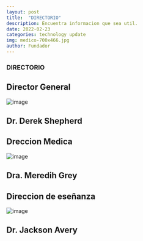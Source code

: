 ```yaml
---
layout: post
title:  "DIRECTORIO"
description: Encuentra informacion que sea util. 
date: 2022-02-23
categories: technology update
img: medico-700x466.jpg
author: Fundador
---
```

### DIRECTORIO 

## Director General 

![image](https://user-images.githubusercontent.com/99769850/162323835-c33f83fb-3166-4413-bd59-e5358b7f11c7.png)

## Dr. Derek Shepherd



## Dreccion Medica 

![image](https://user-images.githubusercontent.com/99769850/162324570-039ab0d8-f4d8-42e6-abfc-ff9aae0cf0ef.png)


## Dra. Meredih Grey 



## Direccion de eseñanza 

![image](https://user-images.githubusercontent.com/99769850/162325044-85b6de34-689b-4c1c-80ff-e91d3f170b84.png)



## Dr. Jackson Avery


